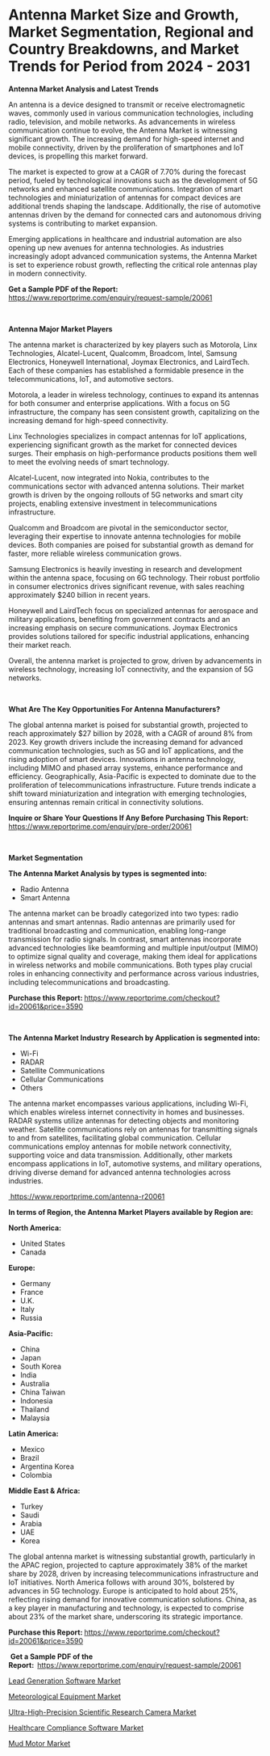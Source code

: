 <p><h1>Antenna Market Size and Growth, Market Segmentation, Regional and Country Breakdowns, and Market Trends for Period from 2024 -  2031</h1></p><p><strong>Antenna Market Analysis and Latest Trends</strong></p>
<p><p>An antenna is a device designed to transmit or receive electromagnetic waves, commonly used in various communication technologies, including radio, television, and mobile networks. As advancements in wireless communication continue to evolve, the Antenna Market is witnessing significant growth. The increasing demand for high-speed internet and mobile connectivity, driven by the proliferation of smartphones and IoT devices, is propelling this market forward.</p><p>The market is expected to grow at a CAGR of 7.70% during the forecast period, fueled by technological innovations such as the development of 5G networks and enhanced satellite communications. Integration of smart technologies and miniaturization of antennas for compact devices are additional trends shaping the landscape. Additionally, the rise of automotive antennas driven by the demand for connected cars and autonomous driving systems is contributing to market expansion.</p><p>Emerging applications in healthcare and industrial automation are also opening up new avenues for antenna technologies. As industries increasingly adopt advanced communication systems, the Antenna Market is set to experience robust growth, reflecting the critical role antennas play in modern connectivity.</p></p>
<p><strong>Get a Sample PDF of the Report:&nbsp;</strong> <a href="https://www.reportprime.com/enquiry/request-sample/20061?utm_campaign=34&utm_medium=2&utm_source=Github&utm_content=ia&utm_term=18112024&utm_id=antenna">https://www.reportprime.com/enquiry/request-sample/20061</a></p>
<p>&nbsp;</p>
<p><strong>Antenna Major Market Players</strong></p>
<p><p>The antenna market is characterized by key players such as Motorola, Linx Technologies, Alcatel-Lucent, Qualcomm, Broadcom, Intel, Samsung Electronics, Honeywell International, Joymax Electronics, and LairdTech. Each of these companies has established a formidable presence in the telecommunications, IoT, and automotive sectors.</p><p>Motorola, a leader in wireless technology, continues to expand its antennas for both consumer and enterprise applications. With a focus on 5G infrastructure, the company has seen consistent growth, capitalizing on the increasing demand for high-speed connectivity.</p><p>Linx Technologies specializes in compact antennas for IoT applications, experiencing significant growth as the market for connected devices surges. Their emphasis on high-performance products positions them well to meet the evolving needs of smart technology.</p><p>Alcatel-Lucent, now integrated into Nokia, contributes to the communications sector with advanced antenna solutions. Their market growth is driven by the ongoing rollouts of 5G networks and smart city projects, enabling extensive investment in telecommunications infrastructure.</p><p>Qualcomm and Broadcom are pivotal in the semiconductor sector, leveraging their expertise to innovate antenna technologies for mobile devices. Both companies are poised for substantial growth as demand for faster, more reliable wireless communication grows.</p><p>Samsung Electronics is heavily investing in research and development within the antenna space, focusing on 6G technology. Their robust portfolio in consumer electronics drives significant revenue, with sales reaching approximately $240 billion in recent years.</p><p>Honeywell and LairdTech focus on specialized antennas for aerospace and military applications, benefiting from government contracts and an increasing emphasis on secure communications. Joymax Electronics provides solutions tailored for specific industrial applications, enhancing their market reach.</p><p>Overall, the antenna market is projected to grow, driven by advancements in wireless technology, increasing IoT connectivity, and the expansion of 5G networks.</p></p>
<p>&nbsp;</p>
<p><strong>What Are The Key Opportunities For Antenna Manufacturers?</strong></p>
<p><p>The global antenna market is poised for substantial growth, projected to reach approximately $27 billion by 2028, with a CAGR of around 8% from 2023. Key growth drivers include the increasing demand for advanced communication technologies, such as 5G and IoT applications, and the rising adoption of smart devices. Innovations in antenna technology, including MIMO and phased array systems, enhance performance and efficiency. Geographically, Asia-Pacific is expected to dominate due to the proliferation of telecommunications infrastructure. Future trends indicate a shift toward miniaturization and integration with emerging technologies, ensuring antennas remain critical in connectivity solutions.</p></p>
<p><strong>Inquire or Share Your Questions If Any Before Purchasing This Report:</strong> <a href="https://www.reportprime.com/enquiry/pre-order/20061?utm_campaign=34&utm_medium=2&utm_source=Github&utm_content=ia&utm_term=18112024&utm_id=antenna">https://www.reportprime.com/enquiry/pre-order/20061</a></p>
<p>&nbsp;</p>
<p><strong>Market Segmentation</strong></p>
<p><strong>The Antenna Market Analysis by types is segmented into:</strong></p>
<p><ul><li>Radio Antenna</li><li>Smart Antenna</li></ul></p>
<p><p>The antenna market can be broadly categorized into two types: radio antennas and smart antennas. Radio antennas are primarily used for traditional broadcasting and communication, enabling long-range transmission for radio signals. In contrast, smart antennas incorporate advanced technologies like beamforming and multiple input/output (MIMO) to optimize signal quality and coverage, making them ideal for applications in wireless networks and mobile communications. Both types play crucial roles in enhancing connectivity and performance across various industries, including telecommunications and broadcasting.</p></p>
<p><strong>Purchase this Report:&nbsp;</strong><a href="https://www.reportprime.com/checkout?id=20061&price=3590&utm_campaign=34&utm_medium=2&utm_source=Github&utm_content=ia&utm_term=18112024&utm_id=antenna">https://www.reportprime.com/checkout?id=20061&price=3590</a></p>
<p>&nbsp;</p>
<p><strong>The Antenna Market Industry Research by Application is segmented into:</strong></p>
<p><ul><li>Wi-Fi</li><li>RADAR</li><li>Satellite Communications</li><li>Cellular Communications</li><li>Others</li></ul></p>
<p><p>The antenna market encompasses various applications, including Wi-Fi, which enables wireless internet connectivity in homes and businesses. RADAR systems utilize antennas for detecting objects and monitoring weather. Satellite communications rely on antennas for transmitting signals to and from satellites, facilitating global communication. Cellular communications employ antennas for mobile network connectivity, supporting voice and data transmission. Additionally, other markets encompass applications in IoT, automotive systems, and military operations, driving diverse demand for advanced antenna technologies across industries.</p></p>
<p><a href="https://www.reportprime.com/antenna-r20061?utm_campaign=34&utm_medium=2&utm_source=Github&utm_content=ia&utm_term=18112024&utm_id=antenna">&nbsp;https://www.reportprime.com/antenna-r20061</a></p>
<p><strong>In terms of Region, the Antenna Market Players available by Region are:</strong></p>
<p>
    <p> <strong> North America: </strong>
        <ul>
            <li>United States</li>
            <li>Canada</li>
        </ul>
        </p> 
    <p> <strong> Europe: </strong>
        <ul>
            <li>Germany</li>
            <li>France</li>
            <li>U.K.</li>
            <li>Italy</li>
            <li>Russia</li>
        </ul>
        </p> 
    <p> <strong> Asia-Pacific: </strong>
        <ul>
            <li>China</li>
            <li>Japan</li>
            <li>South Korea</li>
            <li>India</li>
            <li>Australia</li>
            <li>China Taiwan</li>
            <li>Indonesia</li>
            <li>Thailand</li>
            <li>Malaysia</li>
        </ul>
        </p> 
    <p> <strong> Latin America: </strong>
        <ul>
            <li>Mexico</li>
            <li>Brazil</li>
            <li>Argentina Korea</li>
            <li>Colombia</li>
        </ul>
        </p> 
    <p> <strong> Middle East & Africa: </strong>
        <ul>
            <li>Turkey</li>
            <li>Saudi</li>
            <li>Arabia</li>
            <li>UAE</li>
            <li>Korea</li>
        </ul>
    </p>
    </p>
<p><p>The global antenna market is witnessing substantial growth, particularly in the APAC region, projected to capture approximately 38% of the market share by 2028, driven by increasing telecommunications infrastructure and IoT initiatives. North America follows with around 30%, bolstered by advances in 5G technology. Europe is anticipated to hold about 25%, reflecting rising demand for innovative communication solutions. China, as a key player in manufacturing and technology, is expected to comprise about 23% of the market share, underscoring its strategic importance.</p></p>
<p><strong>Purchase this Report: </strong><a href="https://www.reportprime.com/checkout?id=20061&price=3590&utm_campaign=34&utm_medium=2&utm_source=Github&utm_content=ia&utm_term=18112024&utm_id=antenna">https://www.reportprime.com/checkout?id=20061&price=3590</a></p>
<p>&nbsp;<strong>Get a Sample PDF of the Report:&nbsp;&nbsp;</strong><a href="https://www.reportprime.com/enquiry/request-sample/20061?utm_campaign=34&utm_medium=2&utm_source=Github&utm_content=ia&utm_term=18112024&utm_id=antenna">https://www.reportprime.com/enquiry/request-sample/20061</a></p>
<p><strong></strong></p>
<p><p><a href="https://issuu.com/reportprime-2/docs/lead-generation-software-market-siz_1f048f4e7bd652?utm_campaign=34&utm_medium=2&utm_source=Github&utm_content=ia&utm_term=18112024&utm_id=antenna">Lead Generation Software Market</a></p><p><a href="https://www.linkedin.com/pulse/insights-meteorological-equipment-market-size-which-jr4se?utm_campaign=34&utm_medium=2&utm_source=Github&utm_content=ia&utm_term=18112024&utm_id=antenna">Meteorological Equipment Market</a></p><p><a href="https://github.com/mabutironaldo/Market-Research-Report-List-6/blob/main/ultra-high-precision-scientific-research-camera-market.md?utm_campaign=34&utm_medium=2&utm_source=Github&utm_content=ia&utm_term=18112024&utm_id=antenna">Ultra-High-Precision Scientific Research Camera Market</a></p><p><a href="https://issuu.com/reportprime-2/docs/healthcare-compliance-software-mark_683b251633944e?utm_campaign=34&utm_medium=2&utm_source=Github&utm_content=ia&utm_term=18112024&utm_id=antenna">Healthcare Compliance Software Market</a></p><p><a href="https://www.linkedin.com/pulse/analyzing-mud-motor-market-dynamics-growth-drivers-forecasted-msfee?utm_campaign=34&utm_medium=2&utm_source=Github&utm_content=ia&utm_term=18112024&utm_id=antenna">Mud Motor Market</a></p></p>